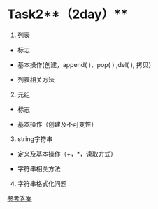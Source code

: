 
# Task2**（2day）**

1. 列表

* 标志

* 基本操作(创建，append( )，pop( ) ,del( ), 拷贝）

* 列表相关方法

2. 元组

* 标志

* 基本操作（创建及不可变性）

3. string字符串

* 定义及基本操作（+，*，读取方式）

* 字符串相关方法

4. 字符串格式化问题



[参考答案](./../参考答案)